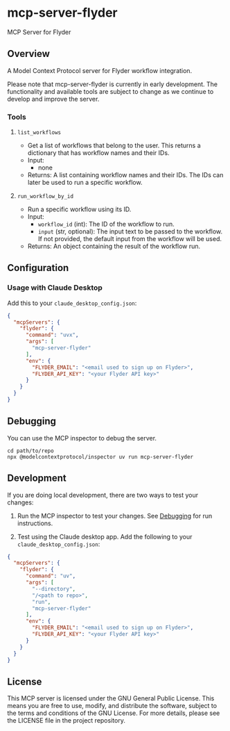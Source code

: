 # mcp-server-flyder
MCP Server for Flyder

## Overview

A Model Context Protocol server for Flyder workflow integration.

Please note that mcp-server-flyder is currently in early development. The functionality and available tools are subject to change as we continue to develop and improve the server.

### Tools

1. `list_workflows`
   - Get a list of workflows that belong to the user. This returns a dictionary that has workflow names and their IDs.
   - Input:
     - none
   - Returns: A list containing workflow names and their IDs. The IDs can later be used to run a specific workflow.

2. `run_workflow_by_id`
   - Run a specific workflow using its ID.
   - Input:
     - `workflow_id` (int): The ID of the workflow to run.
     - `input` (str, optional): The input text to be passed to the workflow. If not provided, the default input from the workflow will be used.
   - Returns: An object containing the result of the workflow run.

## Configuration

### Usage with Claude Desktop

Add this to your `claude_desktop_config.json`:

```json
{
  "mcpServers": {
    "flyder": {
      "command": "uvx",
      "args": [ 
        "mcp-server-flyder"
      ],
      "env": {
        "FLYDER_EMAIL": "<email used to sign up on Flyder>",
        "FLYDER_API_KEY": "<your Flyder API key>"
      }
    }
  }
}
```

## Debugging

You can use the MCP inspector to debug the server. 

```
cd path/to/repo
npx @modelcontextprotocol/inspector uv run mcp-server-flyder
```

## Development

If you are doing local development, there are two ways to test your changes:

1. Run the MCP inspector to test your changes. See [Debugging](#debugging) for run instructions.

2. Test using the Claude desktop app. Add the following to your `claude_desktop_config.json`:

```json
{
  "mcpServers": {
    "flyder": {
      "command": "uv",
      "args": [ 
        "--directory",
        "/<path to repo>",
        "run",
        "mcp-server-flyder"
      ],
      "env": {
        "FLYDER_EMAIL": "<email used to sign up on Flyder>",
        "FLYDER_API_KEY": "<your Flyder API key>"
      }
    }
  }
}
```


## License

This MCP server is licensed under the GNU General Public License. This means you are free to use, modify, and distribute the software, subject to the terms and conditions of the GNU License. For more details, please see the LICENSE file in the project repository.